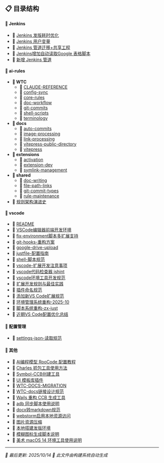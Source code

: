 


## 📋 目录结构


#### 📁 Jenkins

  - 📝 [Jenkins 发版耗时优化](Jenkins/Jenkins%20%E5%8F%91%E7%89%88%E8%80%97%E6%97%B6%E4%BC%98%E5%8C%96)
  - 📝 [Jenkins 用户变量](Jenkins/Jenkins%20%E7%94%A8%E6%88%B7%E5%8F%98%E9%87%8F)
  - 📝 [Jenkins 管道迁移+共享工程](Jenkins/Jenkins%20%E7%AE%A1%E9%81%93%E8%BF%81%E7%A7%BB%2B%E5%85%B1%E4%BA%AB%E5%B7%A5%E7%A8%8B)
  - 📝 [Jenkins增加自动读取Google 表格脚本](Jenkins/Jenkins%E5%A2%9E%E5%8A%A0%E8%87%AA%E5%8A%A8%E8%AF%BB%E5%8F%96Google%20%E8%A1%A8%E6%A0%BC%E8%84%9A%E6%9C%AC)
  - 📝 [新增 Jenkins 管道](Jenkins/%E6%96%B0%E5%A2%9E%20Jenkins%20%E7%AE%A1%E9%81%93)


#### 📁 ai-rules

  - **📂 WTC**
    - 📝 [CLAUDE-REFERENCE](ai-rules/WTC/CLAUDE-REFERENCE)
    - 📝 [config-sync](ai-rules/WTC/config-sync)
    - 📝 [core-rules](ai-rules/WTC/core-rules)
    - 📝 [doc-workflow](ai-rules/WTC/doc-workflow)
    - 📝 [git-commits](ai-rules/WTC/git-commits)
    - 📝 [shell-scripts](ai-rules/WTC/shell-scripts)
    - 📝 [terminology](ai-rules/WTC/terminology)
  - **📂 docs**
    - 📝 [auto-commits](ai-rules/docs/auto-commits)
    - 📝 [image-processing](ai-rules/docs/image-processing)
    - 📝 [link-processing](ai-rules/docs/link-processing)
    - 📝 [vitepress-public-directory](ai-rules/docs/vitepress-public-directory)
    - 📝 [vitepress](ai-rules/docs/vitepress)
  - **📂 extensions**
    - 📝 [activation](ai-rules/extensions/activation)
    - 📝 [extension-dev](ai-rules/extensions/extension-dev)
    - 📝 [symlink-management](ai-rules/extensions/symlink-management)
  - **📂 shared**
    - 📝 [doc-writing](ai-rules/shared/doc-writing)
    - 📝 [file-path-links](ai-rules/shared/file-path-links)
    - 📝 [git-commit-types](ai-rules/shared/git-commit-types)
    - 📝 [rule-maintenance](ai-rules/shared/rule-maintenance)
  - 📝 [规则架构演进史](ai-rules/%E8%A7%84%E5%88%99%E6%9E%B6%E6%9E%84%E6%BC%94%E8%BF%9B%E5%8F%B2)


#### 📁 vscode

  - 📝 [README](vscode/README)
  - 📝 [VSCode编辑器前端开发环境](vscode/VSCode%E7%BC%96%E8%BE%91%E5%99%A8%E5%89%8D%E7%AB%AF%E5%BC%80%E5%8F%91%E7%8E%AF%E5%A2%83)
  - 📝 [fix-environment脚本多扩展支持](vscode/fix-environment%E8%84%9A%E6%9C%AC%E5%A4%9A%E6%89%A9%E5%B1%95%E6%94%AF%E6%8C%81)
  - 📝 [git-hooks-重构方案](vscode/git-hooks-%E9%87%8D%E6%9E%84%E6%96%B9%E6%A1%88)
  - 📝 [google-drive-upload](vscode/google-drive-upload)
  - 📝 [justfile-配置指南](vscode/justfile-%E9%85%8D%E7%BD%AE%E6%8C%87%E5%8D%97)
  - 📝 [shell-脚本规范](vscode/shell-%E8%84%9A%E6%9C%AC%E8%A7%84%E8%8C%83)
  - 📝 [vscode-扩展开发注意事项](vscode/vscode-%E6%89%A9%E5%B1%95%E5%BC%80%E5%8F%91%E6%B3%A8%E6%84%8F%E4%BA%8B%E9%A1%B9)
  - 📝 [vscode代码检查器 jshint](vscode/vscode%E4%BB%A3%E7%A0%81%E6%A3%80%E6%9F%A5%E5%99%A8%20jshint)
  - 📝 [vscode环境工具开发规范](vscode/vscode%E7%8E%AF%E5%A2%83%E5%B7%A5%E5%85%B7%E5%BC%80%E5%8F%91%E8%A7%84%E8%8C%83)
  - 📝 [扩展开发规则与最佳实践](vscode/%E6%89%A9%E5%B1%95%E5%BC%80%E5%8F%91%E8%A7%84%E5%88%99%E4%B8%8E%E6%9C%80%E4%BD%B3%E5%AE%9E%E8%B7%B5)
  - 📝 [插件命名规范](vscode/%E6%8F%92%E4%BB%B6%E5%91%BD%E5%90%8D%E8%A7%84%E8%8C%83)
  - 📝 [添加新VS Code扩展规范](vscode/%E6%B7%BB%E5%8A%A0%E6%96%B0VS%20Code%E6%89%A9%E5%B1%95%E8%A7%84%E8%8C%83)
  - 📝 [环境管理系统重构-2025-10](vscode/%E7%8E%AF%E5%A2%83%E7%AE%A1%E7%90%86%E7%B3%BB%E7%BB%9F%E9%87%8D%E6%9E%84-2025-10)
  - 📝 [脚本系统重构-zx-just](vscode/%E8%84%9A%E6%9C%AC%E7%B3%BB%E7%BB%9F%E9%87%8D%E6%9E%84-zx-just)
  - 📝 [近期VS Code配置优化总结](vscode/%E8%BF%91%E6%9C%9FVS%20Code%E9%85%8D%E7%BD%AE%E4%BC%98%E5%8C%96%E6%80%BB%E7%BB%93)


#### 📁 配置管理

  - 📝 [settings-json-读取规范](%E9%85%8D%E7%BD%AE%E7%AE%A1%E7%90%86/settings-json-%E8%AF%BB%E5%8F%96%E8%A7%84%E8%8C%83)


#### 📝 其他

- 📝 [AI编程模型 RooCode 配置教程](AI%E7%BC%96%E7%A8%8B%E6%A8%A1%E5%9E%8B%20RooCode%20%E9%85%8D%E7%BD%AE%E6%95%99%E7%A8%8B)
- 📝 [Charles 抓包工具使用方法](Charles%20%E6%8A%93%E5%8C%85%E5%B7%A5%E5%85%B7%E4%BD%BF%E7%94%A8%E6%96%B9%E6%B3%95)
- 📝 [Symbol-CCB创建工具](Symbol-CCB%E5%88%9B%E5%BB%BA%E5%B7%A5%E5%85%B7)
- 📝 [UI 模板库插件](UI%20%E6%A8%A1%E6%9D%BF%E5%BA%93%E6%8F%92%E4%BB%B6)
- 📝 [WTC-DOCS-MIGRATION](WTC-DOCS-MIGRATION)
- 📝 [WTC-docs链接设计规范](WTC-docs%E9%93%BE%E6%8E%A5%E8%AE%BE%E8%AE%A1%E8%A7%84%E8%8C%83)
- 📝 [Wails 重构 CCB 生成工具](Wails%20%E9%87%8D%E6%9E%84%20CCB%20%E7%94%9F%E6%88%90%E5%B7%A5%E5%85%B7)
- 📝 [adb 同步脚本使用说明](adb%20%E5%90%8C%E6%AD%A5%E8%84%9A%E6%9C%AC%E4%BD%BF%E7%94%A8%E8%AF%B4%E6%98%8E)
- 📝 [docx转markdown规范](docx%E8%BD%ACmarkdown%E8%A7%84%E8%8C%83)
- 📝 [webstorm启用本地资源访问](webstorm%E5%90%AF%E7%94%A8%E6%9C%AC%E5%9C%B0%E8%B5%84%E6%BA%90%E8%AE%BF%E9%97%AE)
- 📝 [图片资源压缩](%E5%9B%BE%E7%89%87%E8%B5%84%E6%BA%90%E5%8E%8B%E7%BC%A9)
- 📝 [本地搭建发版环境](%E6%9C%AC%E5%9C%B0%E6%90%AD%E5%BB%BA%E5%8F%91%E7%89%88%E7%8E%AF%E5%A2%83)
- 📝 [模糊图标生成脚本说明](%E6%A8%A1%E7%B3%8A%E5%9B%BE%E6%A0%87%E7%94%9F%E6%88%90%E8%84%9A%E6%9C%AC%E8%AF%B4%E6%98%8E)
- 📝 [美术 macOS 14 环境工具使用说明](%E7%BE%8E%E6%9C%AF%20macOS%2014%20%E7%8E%AF%E5%A2%83%E5%B7%A5%E5%85%B7%E4%BD%BF%E7%94%A8%E8%AF%B4%E6%98%8E)


---

*📅 最后更新: 2025/10/14*
*🤖 此文件由构建系统自动生成*
